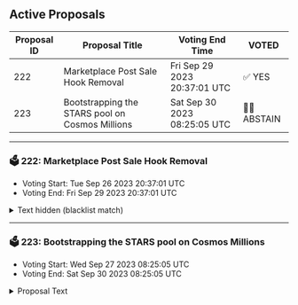 ## Active Proposals

| Proposal ID | Proposal Title | Voting End Time | VOTED |
|-------------|----------------|-----------------|-------|
| 222 | Marketplace Post Sale Hook Removal | Fri Sep 29 2023 20:37:01 UTC | ✅ YES |
| 223 | Bootstrapping the STARS pool on Cosmos Millions | Sat Sep 30 2023 08:25:05 UTC | 🤷‍♂️ ABSTAIN |

---

### 🗳 222: Marketplace Post Sale Hook Removal
- Voting Start: Tue Sep 26 2023 20:37:01 UTC
- Voting End: Fri Sep 29 2023 20:37:01 UTC

<details>
<summary>Text hidden (blacklist match)</summary>
 
</details>

---

### 🗳 223: Bootstrapping the STARS pool on Cosmos Millions
- Voting Start: Wed Sep 27 2023 08:25:05 UTC
- Voting End: Sat Sep 30 2023 08:25:05 UTC

<details>
<summary>Proposal Text</summary>
 
**This is the shortened version of the proposal due to description max length**nn**Read the full proposal with details here :** https://docs.google.com/document/d/10_Ouaa7jAXlKkt_qLww13_gFkijQZOGsnW1y5ch7RAA/edit#heading=h.9n9cdu6gg43knn# 1. PROPOSALnnThe Cosmos Millions team proposes a sponsorship of 8,000,000 STARS for the launch of a STARS pool on Cosmos Millions, the prize linked-savings account (PLSA) built for the Interchain. This sponsorship is supported by the Stargaze Community Pool, to successfully bootstrap the initiative.nnThese STARS will **not be spent, sold nor swapped**, but exclusively staked to provide a stable and appealing incentive for STARS holders to engage in regular draws.nn## 1.1 About PLSAsnPrize-Linked Savings Accounts (PLSAs) are used in traditional finance by millions of people around the world. In the UK alone, 22 million users have deposited 154 billion USD into Premium bonds, their local version of PLSA. nPLSAs and no-loss mechanisms have been gaining traction in the broader DeFi space, with PoolTogether on Ethereum exemplifying this trend. Despite the bear market on January 14th, 2023, it attracted 60,348 users, showcasing its growing popularity (see Dune Analytics: @sarfang / PoolTogetherV4 - https://dune.com/sarfang/PoolTogetherV4)nGiven its architecture and usability, Cosmos is inherently more apt for implementing such mechanisms than Ethereum, foreseeing enhanced success and user adoption.nn## 1.2 About Cosmos MillionsnCosmos Millions leverages the growing trend in PLSAs to bring engaging and rewarding experiences to the Cosmos Ecosystem. By depositing tokens into the protocol, users can securely save while also having several opportunities to win attractive prizes. nnCosmos Millions mission is to:n- Introduce an element of fun into DeFi, for user interaction and engagement,n- Add a token utility instantly,n- Contribute to the overall growth and success of the Cosmos Ecosystem.nnHighlights : n- The protocol is **open source** (https://github.com/lum-network/chain/tree/master/x/millions)n- The code has been **audited by Oak Security**. Full report here: https://github.com/oak-security/audit-reports/blob/master/Lum%20Network/2023-05-15%20Audit%20Report%20-%20Lum%20Millions%20Module%20v1.0.pdfnn## 1.3 Why Sponsorship is Essentialn**Starting a pool requires a substantial initial amount. Without it, the opening rewards fail to attract new users.**nThis method was applied to the ATOM pool, live since June 19th, 2023. It was sponsored by an AADAO grant of 9,496 ATOMs (100k USD at the time of request), showing positive outcomes three months after launch (see section 2.3. Main Metrics).nnExperience from launching PLSAs shows that ideally, the generated initial amount should be above 1000 USD each week. This sponsorship is expected to produce roughly 390 USD in STARS weekly. However, given the current market conditions, this modified, lesser sponsorship amount is considered a viable alternative.nn## 1.4 Benefits for Stargazen- Add a new utility to the STARS token:n - Providing community members with a fun PLSA experience,n - Without spending one cent to develop, audit and market the product (all these costs have been supported by entities related to the Lum Network).nn- Add a new way to own NFTs - NFTs can be included as part of the tokens to be distributed by the STARS pool:n - Immediately as an extra reward obtained via Partnerships,n - Then - if there is traction on the STARS pool - as an integration at the Cosmos Millions product level.nn- Create a positive effect on the tokenomics:n - People that want to participate will have: n - To buy STARSn - Or deposit STARS proceeding from an NFT sale rather than selling their STARS on the market (hence preventing sell pressure).n - Prizes won by STARS holders can be used on the NFT marketplace, increasing economic activity on-chain.n n Note: The assumption that winners sell directly their prizes is invalidated by the data gathered on the ATOM pool, where deposits grow faster than depositors (https://twitter.com/CosmosMillions/status/1701548324833186019)nnCreating a STARS pool helps different communities discover Stargaze.nAs Cosmos Millions continues to expand and introduce new features, our goal is also to enhance visibility and accessibility for protocols. We aim to demonstrate that Cosmos Millions is a welcoming platform for a diverse audience, including both current Cosmos users and those who are not yet familiar.nThis approach helps projects gain more attention, for instance through marketing activities on social media or directly branding the STARS pool web page.nn# 2. DIVING INTO DETAILSnn## 2.1 The Protocol is in active evolutionnSince the launch of the ATOM pool on June 19th, Cosmos Millions has seen significant improvements:nn- Enhanced prize strategy with bigger prizes and more winnersn- Added Mobile accessibility with Leap Wallet integrationn- Added a prize notification feature accessible via Discordn- Introduced a Depositors Ranking to enhance user engagementn- Implemented numerous UI/UX optimizations for an improved user experiencennIn short, Cosmos Millions is an innovative and secure DeFi protocol that offers users the opportunity to earn prizes without losing their initial deposit. With this proposal, we aim to provide this experience to every STARS holder.nn## 2.2 How it worksnn1. Users **deposit** their STARS tokens via a dedicated web application (https://cosmosmillions.com/) n2. The total amount of tokens bonded over a period of time is put to work, with staking rewards collected. These staking rewards are then used to **generate prizes** for users on a larger scale than what each user could get individuallyn3. Afterwards, a **draw** happens. As a result of the draw, a number between 0 and N winners is randomly picked. n - Good to know: if a particular prize is not won by anyone on the current draw, the corresponding staking rewards are added to the next draw's prize pool (the total amount of assets available in a pool before a draw takes place). So either most of the rewards are won as prizes, or they snowball draw after draw until they are ultimately won as prizes. nnFor more details, the documentation is available here: docs.cosmosmillions.comnn## 2.3 Main metricsnThe ATOM pool has 23,223 ATOMs bonded. 268 unique depositors made 638 unique deposits. nSince the ATOM pool launch, the number of new deposits kept going up faster than the number of new users, indicating a strong retention. In September (to date) the user growth vs. August is + 8.1%. **Over the past month, unique deposits grew by +16.2%.**nn## 2.4 Other considerationsnn**For detailed comprehension and additional insights, please refer to the full text at https://docs.google.com/document/d/10_Ouaa7jAXlKkt_qLww13_gFkijQZOGsnW1y5ch7RAA/edit#heading=h.9n9cdu6gg43k**.nnBelow is a summarized overview of the main topics addressed in the document: nn- The sponsorship amount origin and why it has been reduced following guidance of the community,n- Details of the future evolutions,n- Cosmos Millions features, including the clawback option for the Stargaze community,n- All development costs are covered by entities related to the Lum Network,n- The initial STARS pool parameters.nnn**Multisig**nnFunds will effectively remain under the Stargaze community control. Funds will be received using a 3-of-5 multisig handled by 3 Stargaze members and 2 Lum Network members: n- Reena J. Shtedle (Stargaze validator)n- Zdeadex (Stargaze validator)n- Fabien Penso (Stargaze validator)n- Sarah-Diane Eck (Lum Network)n- Fabrice Bascoulergue (Lum Network)nnat multisig address : stars1aly95v4ywc3qgsr7vcdgy73hut2tqdcysr90z8nn**Going further: partnering with Collections…**nnWe're passionate about NFTs, and we're always looking for innovative ways to enhance the experience of participants in Cosmos Millions. With that in mind, we are excited to introduce a new initiative for the STARS pool: partnerships with Collections on Stargaze!nnnThis initiative aims to increase engagement and contribute to the discovery of new collections, as well as promoting existing ones.nnnWe’re excited to announce that Stargaze NFTs will be won in the draws of the STARS pool… Starting with a Bad Kid NFT generously granted by CORTLANDT! Stay tuned nn# CONCLUSIONnThis proposal aims to fund the STARS pool on Cosmos Millions with 8,000,000 STARS. These STARS will **not be spent, sold nor swapped**. They will be staked to provide a sustainable incentive for STARS holders to participate in regular draws.nnThe Stargaze community would instantly add a new utility to the STARS token. nAll tokens used in Cosmos Millions will ultimately be staked natively on-chain, hence contributing to the security of the chain - while providing a fun experience to depositors! nn**Voting**nnBy voting YES you agree to allocate 8,000,000 STARS that will be staked to incentivize with ~39k STARS / week the STARS pool on Cosmos Millions.nnBy voting NO you reject allocating 8,000,000 STARS that will be staked to incentivize with ~39k STARS / week the STARS pool on Cosmos Millions.nnBy voting ABSTAIN, you formally decline to vote either for or against the proposal but want to contribute to the quorum.nnBy voting NO WITH VETO, you express that you consider this proposal malicious or harmful and you would like to see depositors penalized by revocation of the deposit, which contributes towards an automatic 1/3 veto threshold.
</details>
